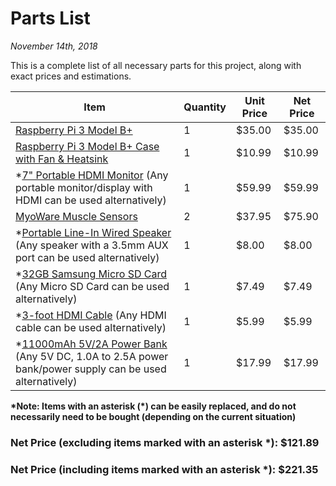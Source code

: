 # Parts List
*November 14th, 2018*

This is a complete list of all necessary parts for this project, along with exact prices and estimations.

Item | Quantity | Unit Price | Net Price
-----|----------|------------|----------
[Raspberry Pi 3 Model B+](https://www.raspberrypi.org/products/raspberry-pi-3-model-b-plus/) | 1 | $35.00 | $35.00
[Raspberry Pi 3 Model B+ Case with Fan & Heatsink](https://www.amazon.com/Raspberry-Heatsink-Compatible-Model-Black/dp/B07BQN1MNN) | 1 | $10.99 | $10.99
\*[7" Portable HDMI Monitor](https://www.amazon.com/exec/obidos/ASIN/B06XQJVXHL/ezvid02-20) (Any portable monitor/display with HDMI can be used alternatively) | 1 | $59.99 | $59.99
[MyoWare Muscle Sensors](https://www.sparkfun.com/products/13723) | 2 | $37.95 | $75.90
\*[Portable Line-In Wired Speaker](https://www.amazon.com/G-Project-Portable-Multimedia-Speaker-Rechargeable/dp/B00CO60A0S/) (Any speaker with a 3.5mm AUX port can be used alternatively) | 1 | $8.00 | $8.00
\*[32GB Samsung Micro SD Card](https://www.amazon.com/Samsung-MicroSD-Adapter-MB-ME32GA-AM/dp/B06XWN9Q99/) (Any Micro SD Card can be used alternatively) | 1 | $7.49 | $7.49
\*[3-foot HDMI Cable](https://www.amazon.com/AmazonBasics-High-Speed-HDMI-Cable-1-Pack/dp/B014I8SIJY/) (Any HDMI cable can be used alternatively) | 1 | $5.99 | $5.99
\*[11000mAh 5V/2A Power Bank](https://www.amazon.com/HAME-11000mAh-Metal-Portable-External/dp/B01MTL8CV4/) (Any 5V DC, 1.0A to 2.5A power bank/power supply can be used alternatively) | 1 | $17.99 | $17.99

**\*Note: Items with an asterisk (\*) can be easily replaced, and do not necessarily need to be bought (depending on the current
situation)**
### Net Price (excluding items marked with an asterisk \*): $121.89
### Net Price (including items marked with an asterisk \*): $221.35
